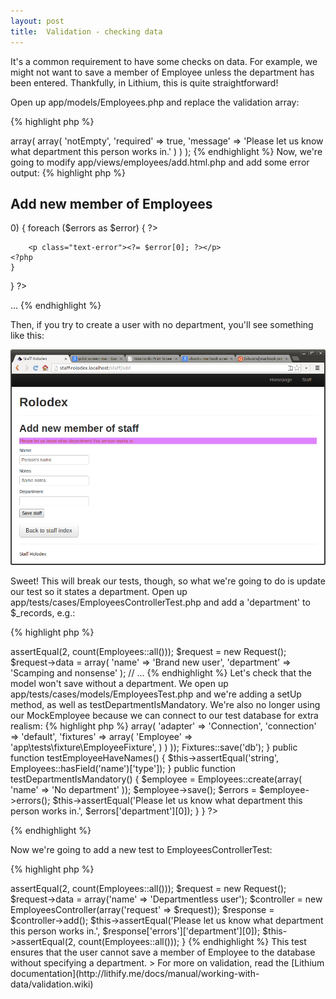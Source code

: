 ```yaml
---
layout: post
title:  Validation - checking data
---
```


It's a common requirement to have some checks on data. For example, we might not want to save a member of Employee unless the department has been entered. Thankfully, in Lithium, this is quite straightforward!

Open up app/models/Employees.php and replace the validation array:

{% highlight php %}
<?php
namespace app\models;

class Employees extends \lithium\data\Model {
	public $validates = array(
		'department' => array(
			array(
				'notEmpty',
				'required' => true,
				'message' => 'Please let us know what department this person works in.'
			)
		)
	);
{% endhighlight %}

Now, we're going to modify app/views/employees/add.html.php and add some error output:

{% highlight php %}
<h2>Add new member of Employees</h2>

<?php
if (count($errors) > 0) {
	foreach ($errors as $error) {
	?>
		<p class="text-error"><?= $error[0]; ?></p>
	<?php
	}
}
?>

...
{% endhighlight %}

Then, if you try to create a user with no department, you'll see something like this:

![Validation](images/validation.png)

Sweet! This will break our tests, though, so what we're going to do is update our test so it states a department. Open up app/tests/cases/EmployeesControllerTest.php and add a 'department' to $_records, e.g.:

{% highlight php %}
<?php
// ...
	public function testAdd() {
		$this->assertEqual(2, count(Employees::all()));
		$request = new Request();
		$request->data = array(
			'name' => 'Brand new user',
			'department' => 'Scamping and nonsense'
		);
		// ...
{% endhighlight %}

Let's check that the model won't save without a department. We open up app/tests/cases/models/EmployeesTest.php and we're adding a setUp method, as well as testDepartmentIsMandatory. We're also no longer using our MockEmployee because we can connect to our test database for extra realism:

{% highlight php %}
<?php
namespace app\tests\cases\models;

use app\models\Employees;
use li3_fixtures\test\Fixtures;

class EmployeesTest extends \lithium\test\Unit {

	public function setUp() {
        Fixtures::config(array(
            'db' => array(
                'adapter' => 'Connection',
                'connection' => 'default',
                'fixtures' => array(
                    'Employee' => 'app\tests\fixture\EmployeeFixture',
                )
            )
        ));
        Fixtures::save('db');
	}

	public function testEmployeeHaveNames() {
		$this->assertEqual('string', Employees::hasField('name')['type']);
	}

	public function testDepartmentIsMandatory() {
		$employee = Employees::create(array(
			'name' => 'No department'
		));
		$employee->save();

		$errors = $employee->errors();
		$this->assertEqual('Please let us know what department this person works in.', $errors['department'][0]);
	}
}
?>
{% endhighlight %}


Now we're going to add a new test to EmployeesControllerTest:

{% highlight php %}
<?php
// ...
	public function testDepartmentIsMandatory() {
		$this->assertEqual(2, count(Employees::all()));
		$request = new Request();
		$request->data = array('name' => 'Departmentless user');
		$controller = new EmployeesController(array('request' => $request));
		$response = $controller->add();
		$this->assertEqual('Please let us know what department this person works in.', $response['errors']['department'][0]);
		$this->assertEqual(2, count(Employees::all()));
	}
{% endhighlight %}

This test ensures that the user cannot save a member of Employee to the database without specifying a department.

> For more on validation, read the [Lithium documentation](http://lithify.me/docs/manual/working-with-data/validation.wiki)